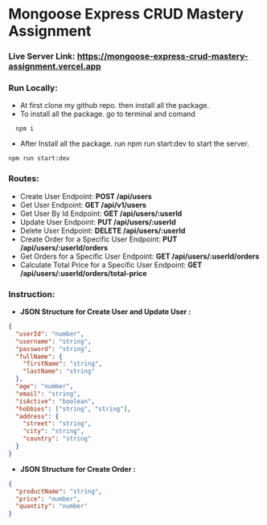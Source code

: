 # Mongoose Express CRUD Mastery Assignment

### Live Server Link: <a href="https://mongoose-express-crud-mastery-assignment.vercel.app">https://mongoose-express-crud-mastery-assignment.vercel.app</a>

### Run Locally:

- At first clone my github repo. then install all the package.
- To install all the package. go to terminal and comand

```npm
  npm i
```

- After Install all the package. run npm run start:dev to start the server.

```npm
npm run start:dev
```

### Routes:

- Create User Endpoint: **POST /api/users**
- Get User Endpoint: **GET /api/v1/users**
- Get User By Id Endpoint: **GET /api/users/:userId**
- Update User Endpoint: **PUT /api/users/:userId**
- Delete User Endpoint: **DELETE /api/users/:userId**
- Create Order for a Specific User Endpoint: **PUT /api/users/:userId/orders**
- Get Orders for a Specific User Endpoint: **GET /api/users/:userId/orders**
- Calculate Total Price for a Specific User Endpoint: **GET /api/users/:userId/orders/total-price**

### Instruction:

- **JSON Structure for Create User and Update User :**

```json
{
  "userId": "number",
  "username": "string",
  "password": "string",
  "fullName": {
    "firstName": "string",
    "lastName": "string"
  },
  "age": "number",
  "email": "string",
  "isActive": "boolean",
  "hobbies": ["string", "string"],
  "address": {
    "street": "string",
    "city": "string",
    "country": "string"
  }
}
```

- **JSON Structure for Create Order :**

```json
{
  "productName": "string",
  "price": "number",
  "quantity": "number"
}
```
